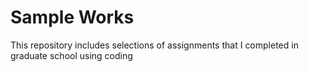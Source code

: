 # Sample Works
This repository includes selections of assignments that I completed in graduate school using coding
